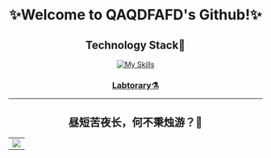 <div align="center">
  <h1> ✨Welcome to QAQDFAFD's Github!✨ </h1>

<h2>Technology Stack🔮</h2>
  
[![My Skills](https://skillicons.dev/icons?i=js,html,sass,css,ts,vue,vite,webpack,vscode,nodejs,mysql,linux,docker,git,vim,nginx,md,gitlab,powershell,bash)](https://skillicons.dev)

<h3><a href="https://index.drshw.tech/">Labtorary⚗️</a></h3>

<hr/>
<h2>昼短苦夜长，何不秉烛游？🔭</h2>
<!-- GitHub Activity Graph -->
<table align="center">
  <tr>
    <td colspan="2">
      <img src="https://activity-graph.herokuapp.com/graph?username=DrSHW&theme=xcode&bg_color=FF000000&hide_border=true" />
    </td>
  </tr>
</table>

</div>
